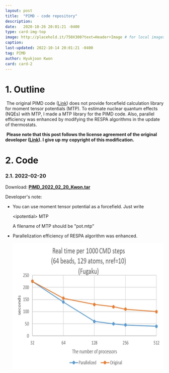 ```yaml
---
layout: post
title:  "PIMD - code repository"
description: 
date:   2020-10-26 20:01:21 -0400
type: card-img-top
image: http://placehold.it/750X300?text=Header+Image # for local images, place in /assets/img/posts/
caption:
last-updated: 2022-10-14 20:01:21 -0400
tag: PIMD
author: Hyukjoon Kwon
card: card-2
---
```




# 1. Outline

​		The original PIMD code ([Link](https://ccse.jaea.go.jp/software/PIMD/index.en.html)) does not provide forcefield calculation library for moment tensor potentials (MTP). To estimate nuclear quantum effects (NQEs) with MTP, I made a MTP library for the PIMD code. Also, parallel efficiency was enhanced by modifying the RESPA algorithms in the update of thermostats.

​		**Please note that this post follows the license agreement of the original developer ([Link](https://ccse.jaea.go.jp/software/PIMD/license.en.html)). I give up my copyright of this modification.**



# 2. Code 

### 2.1. 2022-02-20

Download: [**PIMD_2022_02_20_Kwon.tar**](https://drive.google.com/file/d/1Mtr_geK3m9Xv45ESJHMwki8UQPCtWnPS/view?usp=sharing)

Developer's note:

- You can use moment tensor potential as a forcefield. Just write

  \<ipotential>
  MTP

  A filename of MTP should be "pot.mtp"

- Parallelization efficiency of RESPA algorithm was enhanced.

    <p align="center" style="color:gray">
    <img src="/assets/img/posts/RESPA.JPG" style="padding: 0;margin:0;width:500px; height:400px;"></p>

